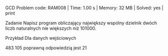 GCD
Problem code: RAM008 | Time: 1.00 s | Memory: 32 MB | Solved: yes | print

Zadanie
Napisz program obliczający największy wspólny dzielnik dwóch liczb naturalnych nie większych niż 101000.

Przykład
Dla danych wejściowych

483 105
poprawną odpowiedzią jest
21